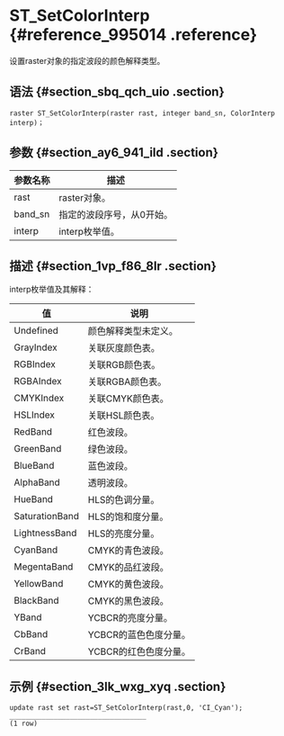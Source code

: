 # ST\_SetColorInterp {#reference_995014 .reference}

设置raster对象的指定波段的颜色解释类型。

## 语法 {#section_sbq_qch_uio .section}

``` {#codeblock_ndj_ovu_c3r}
raster ST_SetColorInterp(raster rast, integer band_sn, ColorInterp interp)；
```

## 参数 {#section_ay6_941_ild .section}

|参数名称|描述|
|----|--|
|rast|raster对象。|
|band\_sn|指定的波段序号，从0开始。|
|interp|interp枚举值。|

## 描述 {#section_1vp_f86_8lr .section}

interp枚举值及其解释：

|值|说明|
|--|--|
|Undefined|颜色解释类型未定义。|
|GrayIndex|关联灰度颜色表。|
|RGBIndex|关联RGB颜色表。|
|RGBAIndex|关联RGBA颜色表。|
|CMYKIndex|关联CMYK颜色表。|
|HSLIndex|关联HSL颜色表。|
|RedBand|红色波段。|
|GreenBand|绿色波段。|
|BlueBand|蓝色波段。|
|AlphaBand|透明波段。|
|HueBand|HLS的色调分量。|
|SaturationBand|HLS的饱和度分量。|
|LightnessBand|HLS的亮度分量。|
|CyanBand|CMYK的青色波段。|
|MegentaBand|CMYK的品红波段。|
|YellowBand|CMYK的黄色波段。|
|BlackBand|CMYK的黑色波段。|
|YBand|YCBCR的亮度分量。|
|CbBand|YCBCR的蓝色色度分量。|
|CrBand|YCBCR的红色色度分量。|

## 示例 {#section_3lk_wxg_xyq .section}

``` {#codeblock_k0i_moa_rib}
update rast set rast=ST_SetColorInterp(rast,0, 'CI_Cyan');
__________________________________
(1 row)
```

